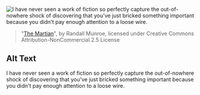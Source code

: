 ![I have never seen a work of fiction so perfectly capture the out-of-nowhere shock of discovering that you've just bricked something important because you didn't pay enough attention to a loose wire.](https://imgs.xkcd.com/comics/the_martian.png)
> "[The Martian](https://xkcd.com/1536/)", by Randall Munroe, licensed under Creative Commons Attribution-NonCommercial 2.5 License

## Alt Text
I have never seen a work of fiction so perfectly capture the out-of-nowhere shock of discovering that you've just bricked something important because you didn't pay enough attention to a loose wire.
